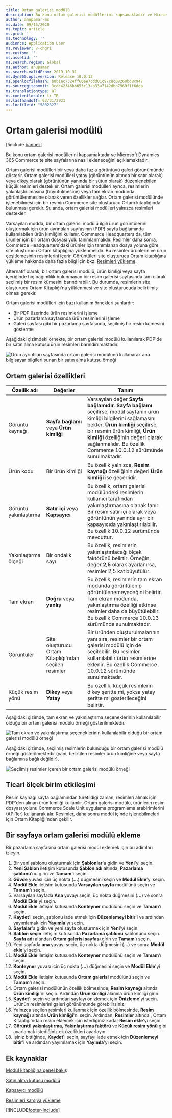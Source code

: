 ```yaml
---
title: Ortam galerisi modülü
description: Bu konu ortam galerisi modüllerini kapsamaktadır ve Microsoft Dynamics 365 Commerce'te site sayfalarına nasıl ekleneceğini açıklamaktadır.
author: anupamar-ms
ms.date: 09/15/2020
ms.topic: article
ms.prod: ''
ms.technology: ''
audience: Application User
ms.reviewer: v-chgri
ms.custom: ''
ms.assetid: ''
ms.search.region: Global
ms.author: anupamar
ms.search.validFrom: 2019-10-31
ms.dyn365.ops.version: Release 10.0.13
ms.openlocfilehash: b0b1ec7324ff60ee7cdd01c97c8c08260bd8c947
ms.sourcegitcommit: 3cdc42346bb653c13ab33a7142dbb7969f1f6dda
ms.translationtype: HT
ms.contentlocale: tr-TR
ms.lasthandoff: 03/31/2021
ms.locfileid: "5802827"
---
```

# <a name="media-gallery-module"></a>Ortam galerisi modülü

[!include [banner](includes/banner.md)]

Bu konu ortam galerisi modüllerini kapsamaktadır ve Microsoft Dynamics 365 Commerce'te site sayfalarına nasıl ekleneceğini açıklamaktadır.

Ortam galerisi modülleri bir veya daha fazla görüntüyü galeri görünümünde gösterir. Ortam galerisi modülleri yatay (görüntünün altında bir satır olarak) veya dikey olarak (görüntünün yanında bir sütun olarak) düzenlenebilen küçük resimleri destekler. Ortam galerisi modülleri ayrıca, resimlerin yakınlaştırılmasına (büyütülmesine) veya tam ekran modunda görüntülenmesine olanak veren özellikler sağlar. Ortam galerisi modülünde işlenebilmesi için bir resmin Commerce site oluşturucu Ortam kitaplığında bulunması gerekir. Şu anda, ortam galerisi modülleri yalnızca resimleri destekler.

Varsayılan modda, bir ortam galerisi modülü ilgili ürün görüntülerini oluşturmak için ürün ayrıntıları sayfasının (PDP) sayfa bağlamında kullanılabilen ürün kimliğini kullanır. Commerce Headquarters'da, tüm ürünler için bir ortam dosyası yolu tanımlanmalıdır. Resimler daha sonra, Commerce Headquarters'daki ürünler için tanımlanan dosya yoluna göre site oluşturucu Ortam kitaplığına yüklenmelidir. Bu resimler ürünlerin ve ürün çeşitlemesinin resimlerini içerir. Görüntüleri site oluşturucu Ortam kitaplığına yükleme hakkında daha fazla bilgi için bkz. [Resimleri yükleme](dam-upload-images.md).

Alternatif olarak, bir ortam galerisi modülü, ürün kimliği veya sayfa içeriğinde hiç bağımlılık bulunmayan bir resim galerisi sayfasında tam olarak seçilmiş bir resim kümesini barındırabilir. Bu durumda, resimlerin site oluşturucu Ortam Kitaplığı'na yüklenmesi ve site oluşturucuda belirtilmiş olması gerekir.

Ortam galerisi modülleri için bazı kullanım örnekleri şunlardır:

- Bir PDP üzerinde ürün resimlerini işleme
- Ürün pazarlama sayfasında ürün resimlerini işleme
- Galeri sayfası gibi bir pazarlama sayfasında, seçilmiş bir resim kümesini gösterme

Aşağıdaki çizimdeki örnekte, bir ortam galerisi modülü kullanılarak PDP'de bir satın alma kutusu ürün resimleri barındırılmaktadır.

![Ürün ayrıntıları sayfasında ortam galerisi modülünü kullanarak ana bilgisayar bilgileri sunan bir satın alma kutusu örneği](./media/ecommerce-pdp-buybox.PNG)

## <a name="media-gallery-properties"></a>Ortam galerisi özellikleri

| Özellik adı | Değerler | Tanım |
|---------------|--------|-------------|
| Görüntü kaynağı | **Sayfa bağlamı** veya **Ürün kimliği** | Varsayılan değer **Sayfa bağlamıdır**. **Sayfa bağlamı** seçilirse, modül sayfanın ürün kimliği bilgilerini sağlamasını bekler. **Ürün kimliği** seçilirse, bir resmin ürün kimliği, **Ürün kimliği** özelliğinin değeri olarak sağlanmalıdır. Bu özellik Commerce 10.0.12 sürümünde sunulmaktadır. |
| Ürün kodu | Bir ürün kimliği | Bu özellik yalnızca, **Resim kaynağı** özelliğinin değeri **Ürün kimliği** ise geçerlidir. |
| Görüntü yakınlaştırma | **Satır içi** veya **Kapsayıcı** | Bu özellik, ortam galerisi modülündeki resimlerin kullanıcı tarafından yakınlaştırmasına olanak tanır. Bir resim satır içi olarak veya görüntünün yanında ayrı bir kapsayıcıda yakınlaştırılabilir. Bu özellik 10.0.12 sürümünde mevcuttur. |
| Yakınlaştırma ölçeği | Bir ondalık sayı | Bu özellik, resimlerin yakınlaştırılacağı ölçek faktörünü belirtir. Örneğin, değer **2,5** olarak ayarlanırsa, resimler 2,5 kat büyütülür.|
| Tam ekran | **Doğru** veya **yanlış** | Bu özellik, resimlerin tam ekran modunda görüntülenip görüntülenemeyeceğini belirtir. Tam ekran modunda, yakınlaştırma özelliği etkinse resimler daha da büyütülebilir. Bu özellik Commerce 10.0.13 sürümünde sunulmaktadır. |
| Görüntüler | Site oluşturucu Ortam Kitaplığı'ndan seçilen resimler | Bir üründen oluşturulmalarının yanı sıra, resimler bir ortam galerisi modülü için de seçilebilir. Bu resimler kullanılabilir ürün resimlerine eklenir. Bu özellik Commerce 10.0.12 sürümünde sunulmaktadır. |
| Küçük resim yönü | **Dikey** veya **Yatay** | Bu özellik, küçük resimlerin dikey şeritte mi, yoksa yatay şeritte mi gösterileceğini belirtir. |

Aşağıdaki çizimde, tam ekran ve yakınlaştırma seçeneklerinin kullanılabilir olduğu bir ortam galerisi modülü örneği gösterilmektedir.

![Tam ekran ve yakınlaştırma seçeneklerinin kullanılabilir olduğu bir ortam galerisi modülü örneği](./media/ecommerce-media-zoom.png)

Aşağıdaki çizimde, seçilmiş resimlerin bulunduğu bir ortam galerisi modülü örneği gösterilmektedir (yani, belirtilen resimler ürün kimliğine veya sayfa bağlamına bağlı değildir).

![Seçilmiş resimler içeren bir ortam galerisi modülü örneği](./media/ecommerce-media-curated.PNG)

## <a name="commerce-scale-unit-interaction"></a>Ticari ölçek birim etkileşimi

Resim kaynağı sayfa bağlamından türetildiği zaman, resimleri almak için PDP'den alınan ürün kimliği kullanılır. Ortam galerisi modülü, ürünlerin resim dosyası yolunu Commerce Scale Unit uygulama programlama arabirimlerini (API'ler) kullanarak alır. Resimler, daha sonra modül içinde işlenebilmeleri için Ortam Kitaplığı'ndan çekilir.

## <a name="add-a-media-gallery-module-to-a-page"></a>Bir sayfaya ortam galerisi modülü ekleme

Bir pazarlama sayfasına ortam galerisi modül eklemek için bu adımları izleyin.

1. Bir yeni şablonu oluşturmak için **Şablonlar**'a gidin ve **Yeni**'yi seçin.
1. **Yeni Şablon** iletişim kutusunda **Şablon adı** altında, **Pazarlama şablonu**'nu girin ve **Tamam**'ı seçin.
1. **Gövde** yuvası için üç nokta (**...**) düğmesini seçin ve **Modül Ekle**'yi seçin.
1. **Modül Ekle** iletişim kutusunda **Varsayılan sayfa** modülünü seçin ve **Tamam**'ı seçin.
1. Varsayılan sayfada **Ana** yuvayı seçin, üç nokta düğmesini (**...**) ve sonra **Modül Ekle**'yi seçin.
1. **Modül Ekle** iletişim kutusunda **Konteyner** modülünü seçin ve **Tamam**'ı seçin.
1. **Kaydet**'i seçin, şablonu iade etmek için **Düzenlemeyi bitir**'i ve ardından yayımlamak için **Yayımla**'yı seçin.
1. **Sayfalar**'a gidin ve yeni sayfa oluşturmak için **Yeni**'yi seçin.
1. **Şablon seçin** iletişim kutusunda **Pazarlama şablonu** şablonunu seçin. **Sayfa adı** altından **Ortam galerisi sayfası** girin ve **Tamam**'ı seçin.
1. Yeni sayfada **ana** yuvayı seçin, üç nokta düğmesini (**...**) ve sonra **Modül ekle**'yi seçin.
1. **Modül Ekle** iletişim kutusunda **Konteyner** modülünü seçin ve **Tamam**'ı seçin.
1. **Konteyner** yuvası için üç nokta (**...**) düğmesini seçin ve **Modül Ekle**'yi seçin.
1. **Modül Ekle** iletişim kutusunda **Ortam galerisi** modülünü seçin ve **Tamam**'ı seçin.
1. Ortam galerisi modülünün özellik bölmesinde, **Resim kaynağı** altında **Ürün kimliği**'ni seçin. Ardından **Ürün kimliği** alanına ürün kimliği girin.
1. **Kaydet**'i seçin ve ardından sayfayı önizlemek için **Önizleme**'yi seçin. Ürünün resimlerini galeri görünümünde görebilirsiniz.
1. Yalnızca seçilen resimleri kullanmak için özellik bölmesinde, **Resim kaynağı** altında **Ürün kimliği**'ni seçin. Ardından, **Resimler** altında , Ortam Kitaplığı'ndan resim eklemek için istediğiniz kadar **Resim ekle**'yi seçin.
1. **Görüntü yakınlaştırma**, **Yakınlaştırma faktörü** ve **Küçük resim yönü** gibi ayarlamak istediğiniz ek özellikleri ayarlayın.
1. İşiniz bittiğinde, **Kaydet**'i seçin, sayfayı iade etmek için **Düzenlemeyi bitir**'i ve ardından yayımlamak için **Yayımla**'yı seçin.

## <a name="additional-resources"></a>Ek kaynaklar

[Modül kitaplığına genel bakış](starter-kit-overview.md)

[Satın alma kutusu modülü](add-buy-box.md)

[Kapsayıcı modülü](add-container-module.md)

[Resimleri karşıya yükleme](dam-upload-images.md)


[!INCLUDE[footer-include](../includes/footer-banner.md)]
